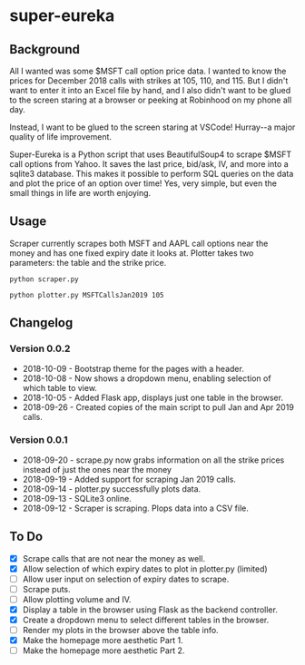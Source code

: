 # super-eureka

## Background
All I wanted was some $MSFT call option price data. I wanted to know the prices for December 2018 calls with strikes at 105, 110, and 115. But I didn't want to enter it into an Excel file by hand, and I also didn't want to be glued to the screen staring at a browser or peeking at Robinhood on my phone all day. 

Instead, I want to be glued to the screen staring at VSCode! Hurray--a major quality of life improvement. 

Super-Eureka is a Python script that uses BeautifulSoup4 to scrape $MSFT call options from Yahoo. It saves the last price, bid/ask, IV, and more into a sqlite3 database. This makes it possible to perform SQL queries on the data and plot the price of an option over time! Yes, very simple, but even the small things in life are worth enjoying.

## Usage
Scraper currently scrapes both MSFT and AAPL call options near the money and has one fixed expiry date it looks at. Plotter takes two parameters: the table and the strike price. 

`python scraper.py`

`python plotter.py MSFTCallsJan2019 105`

## Changelog
### Version 0.0.2
- 2018-10-09 - Bootstrap theme for the pages with a header.
- 2018-10-08 - Now shows a dropdown menu, enabling selection of which table to view.
- 2018-10-05 - Added Flask app, displays just one table in the browser.
- 2018-09-26 - Created copies of the main script to pull Jan and Apr 2019 calls.
### Version 0.0.1
- 2018-09-20 - scrape.py now grabs information on all the strike prices instead of just the ones near the money
- 2018-09-19 - Added support for scraping Jan 2019 calls.
- 2018-09-14 - plotter.py successfully plots data.
- 2018-09-13 - SQLite3 online.
- 2018-09-12 - Scraper is scraping. Plops data into a CSV file.

## To Do
- [x] Scrape calls that are not near the money as well.
- [x] Allow selection of which expiry dates to plot in plotter.py (limited)
- [ ] Allow user input on selection of expiry dates to scrape.
- [ ] Scrape puts. 
- [ ] Allow plotting volume and IV.
- [x] Display a table in the browser using Flask as the backend controller.
- [x] Create a dropdown menu to select different tables in the browser.
- [ ] Render my plots in the browser above the table info.
- [x] Make the homepage more aesthetic Part 1.
- [ ] Make the homepage more aesthetic Part 2.

